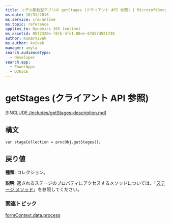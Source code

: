 ```yaml
---
title: モデル駆動型アプリの getStages (クライアント API 参照) | MicrosoftDocs
ms.date: 10/31/2018
ms.service: crm-online
ms.topic: reference
applies_to: Dynamics 365 (online)
ms.assetid: 05f2320e-f6fb-4fe1-88ee-67d57d921738
author: KumarVivek
ms.author: kvivek
manager: amyla
search.audienceType:
  - developer
search.app:
  - PowerApps
  - D365CE
---
```

# <a name="getstages-client-api-reference"></a>getStages (クライアント API 参照)



[!INCLUDE[./includes/getStages-description.md](./includes/getStages-description.md)]

## <a name="syntax"></a>構文

`var stageCollection = procObj.getStages();`

## <a name="returns"></a>戻り値

**種類:** コレクション。 

**説明**: 返されるステージのプロパティにアクセスするメソッドについては、「[ステージ メソッド](../../formContext-data-process.md#stage-methods)」を参照してください。

### <a name="related-topics"></a>関連トピック

[formContext.data.process](../../formContext-data-process.md)
 


